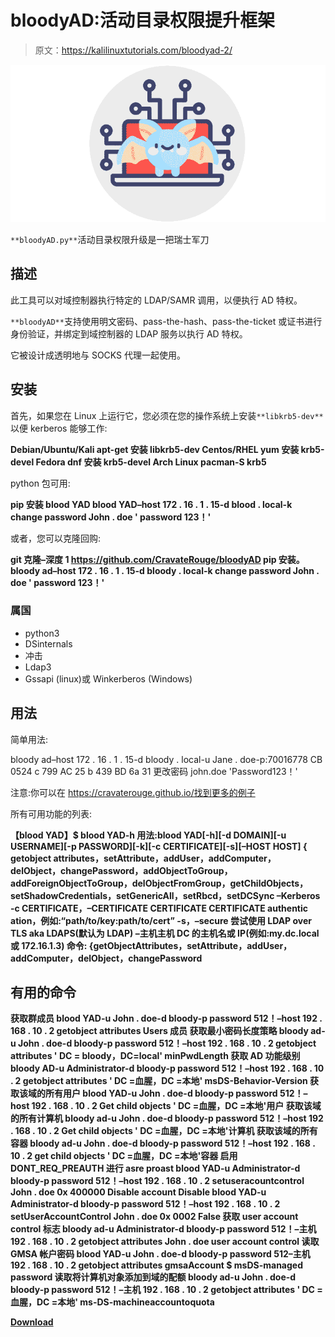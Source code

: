 # bloodyAD:活动目录权限提升框架

> 原文：<https://kalilinuxtutorials.com/bloodyad-2/>

[![](img/7f58b9ea1897dcda032c92f4a6fec768.png)](https://blogger.googleusercontent.com/img/b/R29vZ2xl/AVvXsEi1lVCSxQMimzrySTsYZtHtQhQNczumgKhBLnSGwaptPTOl-kG1D-4-dxroGwKi-UGftxY-Tg9sOEiquIfNpIopsuBQ_C8RkLt3U58FElsgMJIxEBy-hGfy4XX3kd5hwyUGxoXWwQmWBmN6WrpiX8TQ3U2I-ofSgkBzNHdRNXeQ9A3t5ptpnfU2jlNr/s760/blody%20logo%20(1).png)

`**bloodyAD.py**`活动目录权限升级是一把瑞士军刀

## 描述

此工具可以对域控制器执行特定的 LDAP/SAMR 调用，以便执行 AD 特权。

`**bloodyAD**`支持使用明文密码、pass-the-hash、pass-the-ticket 或证书进行身份验证，并绑定到域控制器的 LDAP 服务以执行 AD 特权。

它被设计成透明地与 SOCKS 代理一起使用。

## 安装

首先，如果您在 Linux 上运行它，您必须在您的操作系统上安装`**libkrb5-dev**`以便 kerberos 能够工作:

**Debian/Ubuntu/Kali
apt-get 安装 libkrb5-dev
Centos/RHEL
yum 安装 krb5-devel
Fedora
dnf 安装 krb5-devel
Arch Linux
pacman-S krb5**

python 包可用:

**pip 安装 blood YAD
blood YAD–host 172 . 16 . 1 . 15-d blood . local-k change password John . doe ' password 123！'**

或者，您可以克隆回购:

**git 克隆–深度 1 https://github.com/CravateRouge/bloodyAD
pip 安装。
bloody ad–host 172 . 16 . 1 . 15-d bloody . local-k change password John . doe ' password 123！'**

### 属国

*   python3
*   DSinternals
*   冲击
*   Ldap3
*   Gssapi (linux)或 Winkerberos (Windows)

## 用法

简单用法:

bloody ad–host 172 . 16 . 1 . 15-d bloody . local-u Jane . doe-p:70016778 CB 0524 c 799 AC 25 b 439 BD 6a 31 更改密码 john.doe 'Password123！'

注意:你可以在 https://cravaterouge.github.io/找到更多的例子

所有可用功能的列表:

**【blood YAD】$ blood YAD-h
用法:blood YAD[-h][-d DOMAIN][-u USERNAME][-p PASSWORD][-k][-c CERTIFICATE][-s][–HOST HOST]
{ getobject attributes，setAttribute，addUser，addComputer，delObject，changePassword，addObjectToGroup，addForeignObjectToGroup，delObjectFromGroup，getChildObjects，setShadowCredentials，setGenericAll，setRbcd，setDCSync –Kerberos
-c CERTIFICATE，–CERTIFICATE CERTIFICATE
CERTIFICATE authentic ation，例如:“path/to/key:path/to/cert”
-s，–secure 尝试使用 LDAP over TLS aka LDAPS(默认为 LDAP)
–主机主机 DC 的主机名或 IP(例如:my.dc.local 或 172.16.1.3)
命令:
{getObjectAttributes，setAttribute，addUser，addComputer，delObject，changePassword**

## 有用的命令

**获取群成员
blood YAD-u John . doe-d bloody-p password 512！–host 192 . 168 . 10 . 2 getobject attributes Users 成员
获取最小密码长度策略
bloody ad-u John . doe-d bloody-p password 512！–host 192 . 168 . 10 . 2 getobject attributes ' DC = bloody，DC=local' minPwdLength
获取 AD 功能级别
bloody AD-u Administrator-d bloody-p password 512！–host 192 . 168 . 10 . 2 getobject attributes ' DC =血腥，DC =本地' msDS-Behavior-Version
获取该域的所有用户
blood YAD-u John . doe-d bloody-p password 512！–host 192 . 168 . 10 . 2 Get child objects ' DC =血腥，DC =本地'用户
获取该域的所有计算机
bloody ad-u John . doe-d bloody-p password 512！–host 192 . 168 . 10 . 2 Get child objects ' DC =血腥，DC =本地'计算机
获取该域的所有容器
bloody ad-u John . doe-d bloody-p password 512！–host 192 . 168 . 10 . 2 get child objects ' DC =血腥，DC =本地'容器
启用 DONT_REQ_PREAUTH 进行 asre proast
blood YAD-u Administrator-d bloody-p password 512！–host 192 . 168 . 10 . 2 setuseracountcontrol John . doe 0x 400000
Disable account Disable
blood YAD-u Administrator-d bloody-p password 512！–host 192 . 168 . 10 . 2 setUserAccountControl John . doe 0x 0002 False
获取 user account control 标志
bloody ad-u Administrator-d bloody-p password 512！–主机 192 . 168 . 10 . 2 getobject attributes John . doe user account control
读取 GMSA 帐户密码
blood YAD-u John . doe-d bloody-p password 512–主机 192 . 168 . 10 . 2 getobject attributes gmsaAccount $ msDS-managed password
读取将计算机对象添加到域的配额
bloody ad-u John . doe-d bloody-p password 512！–主机 192 . 168 . 10 . 2 getobject attributes ' DC =血腥，DC =本地' ms-DS-machineaccountoquota**

[**Download**](https://github.com/CravateRouge/bloodyAD)